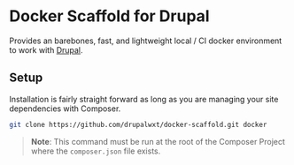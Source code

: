 Docker Scaffold for Drupal
==========================

Provides an barebones, fast, and lightweight local / CI docker environment to work with [Drupal][wxt].

## Setup

Installation is fairly straight forward as long as you are managing your site dependencies with Composer.

```sh
git clone https://github.com/drupalwxt/docker-scaffold.git docker
```

> **Note**: This command must be run at the root of the Composer Project where the `composer.json` file exists.

[composer]:                     https://getcomposer.org
[docker-scaffold]:              https://github.com/drupalwxt/docker-scaffold.git
[site-wxt]:                     https://github.com/drupalwxt/site-wxt
[wxt]:                          https://github.com/drupalwxt/wxt
